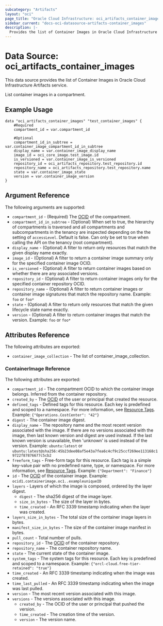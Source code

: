 ```yaml
---
subcategory: "Artifacts"
layout: "oci"
page_title: "Oracle Cloud Infrastructure: oci_artifacts_container_images"
sidebar_current: "docs-oci-datasource-artifacts-container_images"
description: |-
  Provides the list of Container Images in Oracle Cloud Infrastructure Artifacts service
---
```


# Data Source: oci_artifacts_container_images
This data source provides the list of Container Images in Oracle Cloud Infrastructure Artifacts service.

List container images in a compartment.

## Example Usage

```hcl
data "oci_artifacts_container_images" "test_container_images" {
	#Required
	compartment_id = var.compartment_id

	#Optional
	compartment_id_in_subtree = var.container_image_compartment_id_in_subtree
	display_name = var.container_image_display_name
	image_id = oci_core_image.test_image.id
	is_versioned = var.container_image_is_versioned
	repository_id = oci_artifacts_repository.test_repository.id
	repository_name = oci_artifacts_repository.test_repository.name
	state = var.container_image_state
	version = var.container_image_version
}
```

## Argument Reference

The following arguments are supported:

* `compartment_id` - (Required) The [OCID](https://docs.cloud.oracle.com/iaas/Content/General/Concepts/identifiers.htm) of the compartment.
* `compartment_id_in_subtree` - (Optional) When set to true, the hierarchy of compartments is traversed and all compartments and subcompartments in the tenancy are inspected depending on the the setting of `accessLevel`. Default is false. Can only be set to true when calling the API on the tenancy (root compartment). 
* `display_name` - (Optional) A filter to return only resources that match the given display name exactly. 
* `image_id` - (Optional) A filter to return a container image summary only for the specified container image OCID. 
* `is_versioned` - (Optional) A filter to return container images based on whether there are any associated versions. 
* `repository_id` - (Optional) A filter to return container images only for the specified container repository OCID. 
* `repository_name` - (Optional) A filter to return container images or container image signatures that match the repository name.  Example: `foo` or `foo*` 
* `state` - (Optional) A filter to return only resources that match the given lifecycle state name exactly. 
* `version` - (Optional) A filter to return container images that match the version.  Example: `foo` or `foo*` 


## Attributes Reference

The following attributes are exported:

* `container_image_collection` - The list of container_image_collection.

### ContainerImage Reference

The following attributes are exported:

* `compartment_id` - The compartment OCID to which the container image belongs. Inferred from the container repository.
* `created_by` - The [OCID](https://docs.cloud.oracle.com/iaas/Content/General/Concepts/identifiers.htm) of the user or principal that created the resource.
* `defined_tags` - Defined tags for this resource. Each key is predefined and scoped to a namespace. For more information, see [Resource Tags](https://docs.cloud.oracle.com/iaas/Content/General/Concepts/resourcetags.htm).  Example: `{"Operations.CostCenter": "42"}` 
* `digest` - The container image digest.
* `display_name` - The repository name and the most recent version associated with the image. If there are no versions associated with the image, then last known version and digest are used instead. If the last known version is unavailable, then 'unknown' is used instead of the version.  Example: `ubuntu:latest` or `ubuntu:latest@sha256:45b23dee08af5e43a7fea6c4cf9c25ccf269ee113168c19722f87876677c5cb2` 
* `freeform_tags` - Free-form tags for this resource. Each tag is a simple key-value pair with no predefined name, type, or namespace. For more information, see [Resource Tags](https://docs.cloud.oracle.com/iaas/Content/General/Concepts/resourcetags.htm).  Example: `{"Department": "Finance"}` 
* `id` - The [OCID](https://docs.cloud.oracle.com/iaas/Content/General/Concepts/identifiers.htm) of the container image.  Example: `ocid1.containerimage.oc1..exampleuniqueID` 
* `layers` - Layers of which the image is composed, ordered by the layer digest.
	* `digest` - The sha256 digest of the image layer.
	* `size_in_bytes` - The size of the layer in bytes.
	* `time_created` - An RFC 3339 timestamp indicating when the layer was created.
* `layers_size_in_bytes` - The total size of the container image layers in bytes.
* `manifest_size_in_bytes` - The size of the container image manifest in bytes.
* `pull_count` - Total number of pulls.
* `repository_id` - The [OCID](https://docs.cloud.oracle.com/iaas/Content/General/Concepts/identifiers.htm) of the container repository.
* `repository_name` - The container repository name.
* `state` - The current state of the container image.
* `system_tags` - The system tags for this resource. Each key is predefined and scoped to a namespace. Example: `{"orcl-cloud.free-tier-retained": "true"}` 
* `time_created` - An RFC 3339 timestamp indicating when the image was created.
* `time_last_pulled` - An RFC 3339 timestamp indicating when the image was last pulled.
* `version` - The most recent version associated with this image.
* `versions` - The versions associated with this image.
	* `created_by` - The OCID of the user or principal that pushed the version.
	* `time_created` - The creation time of the version.
	* `version` - The version name.

